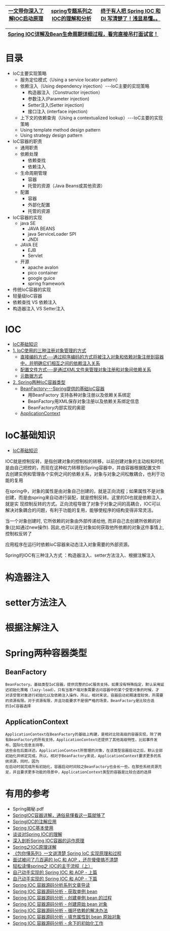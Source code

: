 



[一文带你深入了解IOC启动原理](https://www.jianshu.com/p/fce17d0ef045)|[spring专题系列之IOC的理解和分析](https://www.jianshu.com/p/7216d38d40d8)|[终于有人把 Spring IOC 和 DI 写清楚了！浅显易懂。。](https://mp.weixin.qq.com/s/x1jbw6WX34aWRlp4dSqPAw)|
---|---|---|

[Spring IOC详解及Bean生命周期详细过程，看完直接吊打面试官！](https://www.jianshu.com/p/6f7a82d869e7)|
---|


# 目录
* IoC主要实现策略
  * 服务定位模式（Using a service locator pattern）
  * 依赖注入（Using dependency injection）---IoC主要的实现策略
    * 构造器注入（Constructor injection）
    * 参数注入(Parameter injection)
    * Setter注入(Setter injection)
    * 接口注入 (interface injection)
  * 上下文的依赖查询（Using a contextualized lookup）---IoC主要的实现策略
  * Using template method design pattern
  * Using strategy design pattern 
* IoC容器的职责
  * 通用职责
  * 依赖处理
    * 依赖查找
    * 依赖注入 
  * 生命周期管理
    * 容器
    * 托管的资源（Java Beans或其他资源） 
  * 配置
    * 容器
    * 外部化配置
    * 托管的资源 
* IoC容器的实现
  * java SE
    * JAVA BEANS
    * java ServiceLoader SPI
    * JNDI
  * JAVA EE
    * EJB
    * Servlet 
  * 开源
    * apache avalon
    * pico container
    * google guice
    * spring framework 
* 传统IoC容器的实现
* 轻量级IoC容器
* 依赖查找 VS 依赖注入
* 构造器注入 VS Setter注入



# IOC
* [IoC基础知识](#IoC基础知识)
* [1. IoC使用的三种注册对象管理的方式]()
  *  [直接编码方式---通过程序编码的方式将被注入对象和依赖对象注册到容器中，并明确它们相互之间的依赖注入关系](#构造器注入)
  *  [配置文件方式---是通过XML文件来管理对象注册和对象间依赖关系](#setter方法注入)
  *  [元数据方式](#根据注解注入)
* [2. Spring两种IoC容器类型]()
  * [BeanFactory---Spring提供的基础IoC容器](#BeanFactory)
    * 用BeanFactory 支持各种对象注册以及依赖关系绑定
    * BeanFactory用XML保存对象注册以及依赖关系绑定信息
    * BeanFactory内部实现的奥密
  * [ApplicationContext](#ApplicationContext)




# IoC基础知识

* [IoC基础知识](https://blog.csdn.net/singwhatiwanna/article/details/106184348)

IOC就是控制反转，是指创建对象的控制权的转移，以前创建对象的主动权和时机是由自己把控的，而现在这种权力转移到Spring容器中，并由容器根据配置文件去创建实例和管理各个实例之间的依赖关系，对象与对象之间松散耦合，也利于功能的复用

在spring中，对象的属性是由对象自己创建的，就是正向流程；如果属性不是对象创建，而是由spring来自动进行装配，就是控制反转。这里的DI也就是依赖注入，就是实
现控制反转的方式。正向流程导致了对象于对象之间的高耦合，IOC可以解决对象耦合的问题，有利于功能的复用，能够使程序的结构变得非常灵活。

当一个对象创建时, 它所依赖的对象由外部传递给他, 而非自己去创建所依赖的对象(比如通过new操作). 因此,也可以说在对象如何获取他所依赖的对象这件事情上, 控制权反转了

应用程序在运行时依赖IoC容器来动态注入对象需要的外部资源。

Spring的IOC有三种注入方式 ：构造器注入、setter方法注入、根据注解注入

# 构造器注入
# setter方法注入
# 根据注解注入

# Spring两种容器类型


## BeanFactory

    BeanFactory。基础类型IoC容器，提供完整的IoC服务支持。如果没有特殊指定，默认采用延迟初始化策略（lazy-load）。只有当客户端对象需要访问容器中的某个受管对象的时候，才
    对该受管对象进行初始化以及依赖注入操作。所以，相对来说，容器启动初期速度较快，所需要的资源有限。对于资源有限，并且功能要求不是很严格的场景，BeanFactory是比较合适
    的IoC容器选择


## ApplicationContext

    ApplicationContext在BeanFactory的基础上构建，是相对比较高级的容器实现，除了拥有BeanFactory的所有支持，ApplicationContext还提供了其他高级特性，比如事件发布、国际化信息支持等，
    这些会在后面详述。ApplicationContext所管理的对象，在该类型容器启动之后，默认全部初始化并绑定完成。所以，相对于BeanFactory来说，ApplicationContext要求更多的系统资源，同时，因为
    在启动时就完成所有初始化，容器启动时间较之BeanFactory也会长一些。在那些系统资源充足，并且要求更多功能的场景中，ApplicationContext类型的容器是比较合适的选择


# 有用的参考
* Spring揭秘.pdf
* [SpringIOC容器详解，通俗易懂看这一篇就够了](https://blog.csdn.net/qq_45369589/article/details/123095028?spm=1001.2101.3001.6650.6&utm_medium=distribute.pc_relevant.none-task-blog-2%7Edefault%7EBlogCommendFromBaidu%7ERate-6-123095028-blog-109117912.topnsimilarv1&depth_1-utm_source=distribute.pc_relevant.none-task-blog-2%7Edefault%7EBlogCommendFromBaidu%7ERate-6-123095028-blog-109117912.topnsimilarv1&utm_relevant_index=10)
* [SpringIOC的注解应用](https://www.cnblogs.com/Courage129/p/14071458.html)
* [Spring IOC基本使用](https://www.cnblogs.com/Courage129/p/14071443.html)
* [谈谈对Spring IOC的理解](https://blog.csdn.net/qq_22654611/article/details/52606960/)
* [深入剖析Spring IOC容器的运作原理](https://www.ctolib.com/topics-109935.html)
* [Spring之IOC原理详解](https://blog.csdn.net/sunpeng_sp/article/details/57419999)
* [《包你懂系列》一文讲清楚 Spring IoC 实现原理和过程](https://juejin.im/post/5eb4c13fe51d454dec72d4bd)
* [面试被问了几百遍的 IoC 和 AOP ，还在傻傻搞不清楚](https://juejin.im/post/5ecf62ee51882542ef4f851f)
* [轻松读懂spring之 IOC的主干流程（上）](https://developer.51cto.com/art/202103/649872.htm)
* [自己动手实现的 Spring IOC 和 AOP - 上篇](https://www.tianxiaobo.com/2018/01/18/%E8%87%AA%E5%B7%B1%E5%8A%A8%E6%89%8B%E5%AE%9E%E7%8E%B0%E7%9A%84-Spring-IOC-%E5%92%8C-AOP-%E4%B8%8A%E7%AF%87/)
* [自己动手实现的 Spring IOC 和 AOP - 下篇](https://www.tianxiaobo.com/2018/01/18/%E8%87%AA%E5%B7%B1%E5%8A%A8%E6%89%8B%E5%AE%9E%E7%8E%B0%E7%9A%84-Spring-IOC-%E5%92%8C-AOP-%E4%B8%8B%E7%AF%87/)
* [Spring IOC 容器源码分析系列文章导读](https://www.tianxiaobo.com/2018/05/30/Spring-IOC-%E5%AE%B9%E5%99%A8%E6%BA%90%E7%A0%81%E5%88%86%E6%9E%90%E7%B3%BB%E5%88%97%E6%96%87%E7%AB%A0%E5%AF%BC%E8%AF%BB/)
* [Spring IOC 容器源码分析 - 获取单例 bean](https://www.tianxiaobo.com/2018/06/01/Spring-IOC-%E5%AE%B9%E5%99%A8%E6%BA%90%E7%A0%81%E5%88%86%E6%9E%90-%E8%8E%B7%E5%8F%96%E5%8D%95%E4%BE%8B-bean/)
* [Spring IOC 容器源码分析 - 创建单例 bean 的过程](https://www.tianxiaobo.com/2018/06/04/Spring-IOC-%E5%AE%B9%E5%99%A8%E6%BA%90%E7%A0%81%E5%88%86%E6%9E%90-%E5%88%9B%E5%BB%BA%E5%8D%95%E4%BE%8B-bean/)
* [Spring IOC 容器源码分析 - 创建原始 bean 对象](https://www.tianxiaobo.com/2018/06/06/Spring-IOC-%E5%AE%B9%E5%99%A8%E6%BA%90%E7%A0%81%E5%88%86%E6%9E%90-%E5%88%9B%E5%BB%BA%E5%8E%9F%E5%A7%8B-bean-%E5%AF%B9%E8%B1%A1/)
* [Spring IOC 容器源码分析 - 循环依赖的解决办法](https://www.tianxiaobo.com/2018/06/08/Spring-IOC-%E5%AE%B9%E5%99%A8%E6%BA%90%E7%A0%81%E5%88%86%E6%9E%90-%E5%BE%AA%E7%8E%AF%E4%BE%9D%E8%B5%96%E7%9A%84%E8%A7%A3%E5%86%B3%E5%8A%9E%E6%B3%95/)
* [Spring IOC 容器源码分析 - 填充属性到 bean 原始对象](https://www.tianxiaobo.com/2018/06/11/Spring-IOC-%E5%AE%B9%E5%99%A8%E6%BA%90%E7%A0%81%E5%88%86%E6%9E%90-%E5%A1%AB%E5%85%85%E5%B1%9E%E6%80%A7%E5%88%B0-bean-%E5%8E%9F%E5%A7%8B%E5%AF%B9%E8%B1%A1/)
* [Spring IOC 容器源码分析 - 余下的初始化工作](https://www.tianxiaobo.com/2018/06/11/Spring-IOC-%E5%AE%B9%E5%99%A8%E6%BA%90%E7%A0%81%E5%88%86%E6%9E%90-%E4%BD%99%E4%B8%8B%E7%9A%84%E5%88%9D%E5%A7%8B%E5%8C%96%E5%B7%A5%E4%BD%9C/)





